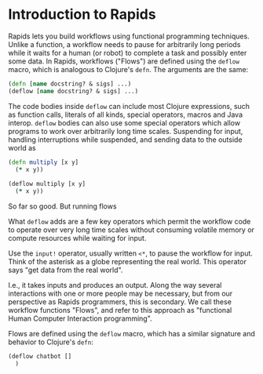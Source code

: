 # Introduction to Rapids

Rapids lets you build workflows using functional programming techniques. Unlike a function, a workflow needs to pause for arbitrarily long periods while it  waits for a human (or robot) to complete a task and possibly enter some data. In Rapids, workflows ("Flows") are defined using the `deflow` macro, which is analogous to Clojure's `defn`. The arguments are the same:

```clojure
(defn [name docstring? & sigs] ...)
(deflow [name docstring? & sigs] ...)
```
The code bodies inside `deflow` can include most Clojure expressions, such as function calls, literals of all kinds, special operators, macros and Java interop. `deflow` bodies can also use some special operators which allow programs to work over arbitrarily long time scales. Suspending for input, handling interruptions while suspended, and sending data to the outside world as  

```clojure
(defn multiply [x y]
  (* x y))
  
(deflow multiply [x y]
  (* x y))
```

So far so good. But running flows 


What `deflow` adds are a few key operators which permit the workflow code to operate over very long time scales without consuming volatile memory or compute resources while waiting for input. 

Use the `input!` operator, usually written `<*`, to pause the workflow for input. Think of the asterisk as a globe representing the real world. This operator says "get data from the real world".


 I.e., it takes inputs and produces an output. Along the way several interactions with one or more people may be necessary, but from our perspective as Rapids programmers, this is secondary.  We call these workflow functions "Flows", and refer to this approach as "functional Human Computer Interaction programming".

Flows are defined using the `deflow` macro, which has a similar signature and behavior to Clojure's `defn`:

```clojure
(deflow chatbot []
  )
```


 